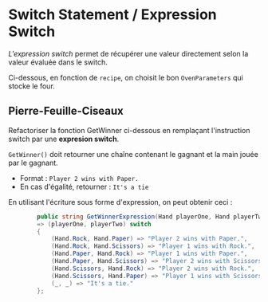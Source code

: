 # Switch Statement / Expression Switch

*L'expression switch* permet de récupérer une valeur directement selon la valeur évaluée dans le switch.

Ci-dessous, en fonction de `recipe`, on choisit le bon `OvenParameters` qui stocke le four.

## Pierre-Feuille-Ciseaux

Refactoriser la fonction GetWinner ci-dessous en remplaçant l'instruction switch par une **expresion switch**.

`GetWinner()` doit retourner une chaîne contenant le gagnant et la main jouée par le gagnant.
- Format : `Player 2 wins with Paper.`
- En cas d'égalité, retourner : `It's a tie`

En utilisant l'écriture sous forme d'expression, on peut obtenir ceci :

```csharp
        public string GetWinnerExpression(Hand playerOne, Hand playerTwo)
        => (playerOne, playerTwo) switch
        {
            (Hand.Rock, Hand.Paper) => "Player 2 wins with Paper.",
            (Hand.Rock, Hand.Scissors) => "Player 1 wins with Rock.",
            (Hand.Paper, Hand.Rock) => "Player 1 wins with Paper.",
            (Hand.Paper, Hand.Scissors) => "Player 2 wins with Scissors.",
            (Hand.Scissors, Hand.Rock) => "Player 2 wins with Rock.",
            (Hand.Scissors, Hand.Paper) => "Player 1 wins with Scissors.",
            (_, _) => "It's a tie."
        };
```